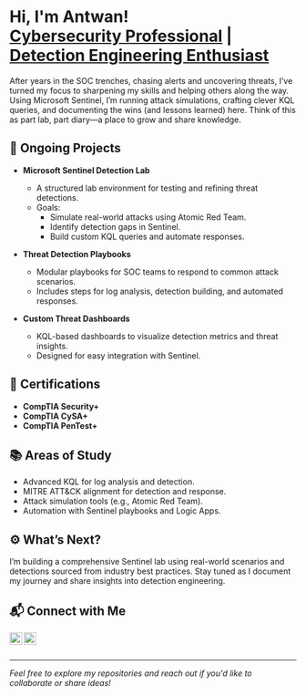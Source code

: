 <h1>Hi, I'm Antwan!<br/>
<a href="https://github.com/iTakeSoulz">Cybersecurity Professional</a> | 
<a href="https://www.linkedin.com/in/antwannephew/">Detection Engineering Enthusiast</a></h1>

After years in the SOC trenches, chasing alerts and uncovering threats, I’ve turned my focus to sharpening my skills and helping others along the way. Using Microsoft Sentinel, I’m running attack simulations, crafting clever KQL queries, and documenting the wins (and lessons learned) here. Think of this as part lab, part diary—a place to grow and share knowledge.

<h2>🚀 Ongoing Projects</h2>

- **Microsoft Sentinel Detection Lab**
  - A structured lab environment for testing and refining threat detections.
  - Goals:
    - Simulate real-world attacks using Atomic Red Team.
    - Identify detection gaps in Sentinel.
    - Build custom KQL queries and automate responses.

- **Threat Detection Playbooks**
  - Modular playbooks for SOC teams to respond to common attack scenarios.
  - Includes steps for log analysis, detection building, and automated responses.

- **Custom Threat Dashboards**
  - KQL-based dashboards to visualize detection metrics and threat insights.
  - Designed for easy integration with Sentinel.

<h2>🏅 Certifications</h2>

- **CompTIA Security+**
- **CompTIA CySA+**
- **CompTIA PenTest+**

<h2>📚 Areas of Study</h2>

- Advanced KQL for log analysis and detection.
- MITRE ATT&CK alignment for detection and response.
- Attack simulation tools (e.g., Atomic Red Team).
- Automation with Sentinel playbooks and Logic Apps.

<h2>⚙️ What’s Next?</h2>
I’m building a comprehensive Sentinel lab using real-world scenarios and detections sourced from industry best practices. Stay tuned as I document my journey and share insights into detection engineering.

<h2>📬 Connect with Me</h2>

[<img align="left" alt="LinkedIn" width="22px" src="https://cdn.jsdelivr.net/npm/simple-icons@v3/icons/linkedin.svg" />](https://www.linkedin.com/in/antwannephew/)
[<img align="left" alt="GitHub" width="22px" src="https://cdn.jsdelivr.net/npm/simple-icons@v3/icons/github.svg" />](https://github.com/iTakeSoulz)

<br/><br/>

---

*Feel free to explore my repositories and reach out if you'd like to collaborate or share ideas!*
